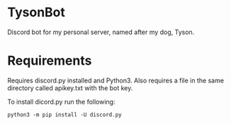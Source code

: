 # TysonBot
Discord bot for my personal server, named after my dog, Tyson.

# Requirements
Requires discord.py installed and Python3. Also requires a file in the same directory called apikey.txt with the bot key.

To install dicord.py run the following:
```
python3 -m pip install -U discord.py
```
